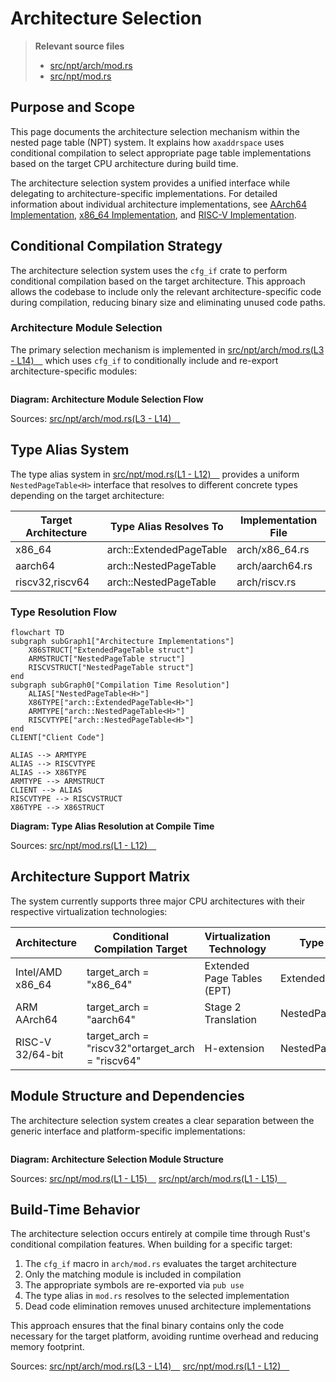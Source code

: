 # Architecture Selection

> **Relevant source files**
> * [src/npt/arch/mod.rs](https://github.com/arceos-hypervisor/axaddrspace/blob/2ed4d076/src/npt/arch/mod.rs)
> * [src/npt/mod.rs](https://github.com/arceos-hypervisor/axaddrspace/blob/2ed4d076/src/npt/mod.rs)

## Purpose and Scope

This page documents the architecture selection mechanism within the nested page table (NPT) system. It explains how `axaddrspace` uses conditional compilation to select appropriate page table implementations based on the target CPU architecture during build time.

The architecture selection system provides a unified interface while delegating to architecture-specific implementations. For detailed information about individual architecture implementations, see [AArch64 Implementation](/arceos-hypervisor/axaddrspace/3.2-aarch64-implementation), [x86_64 Implementation](/arceos-hypervisor/axaddrspace/3.3-x86_64-implementation), and [RISC-V Implementation](/arceos-hypervisor/axaddrspace/3.4-risc-v-implementation).

## Conditional Compilation Strategy

The architecture selection system uses the `cfg_if` crate to perform conditional compilation based on the target architecture. This approach allows the codebase to include only the relevant architecture-specific code during compilation, reducing binary size and eliminating unused code paths.

### Architecture Module Selection

The primary selection mechanism is implemented in [src/npt/arch/mod.rs(L3 - L14)&emsp;](https://github.com/arceos-hypervisor/axaddrspace/blob/2ed4d076/src/npt/arch/mod.rs#L3-L14) which uses `cfg_if` to conditionally include and re-export architecture-specific modules:

```

```

**Diagram: Architecture Module Selection Flow**

Sources: [src/npt/arch/mod.rs(L3 - L14)&emsp;](https://github.com/arceos-hypervisor/axaddrspace/blob/2ed4d076/src/npt/arch/mod.rs#L3-L14)

## Type Alias System

The type alias system in [src/npt/mod.rs(L1 - L12)&emsp;](https://github.com/arceos-hypervisor/axaddrspace/blob/2ed4d076/src/npt/mod.rs#L1-L12) provides a uniform `NestedPageTable<H>` interface that resolves to different concrete types depending on the target architecture:

|Target Architecture|Type Alias Resolves To|Implementation File|
| --- | --- | --- |
|x86_64|arch::ExtendedPageTable<H>|arch/x86_64.rs|
|aarch64|arch::NestedPageTable<H>|arch/aarch64.rs|
|riscv32,riscv64|arch::NestedPageTable<H>|arch/riscv.rs|

### Type Resolution Flow

```mermaid
flowchart TD
subgraph subGraph1["Architecture Implementations"]
    X86STRUCT["ExtendedPageTable struct"]
    ARMSTRUCT["NestedPageTable struct"]
    RISCVSTRUCT["NestedPageTable struct"]
end
subgraph subGraph0["Compilation Time Resolution"]
    ALIAS["NestedPageTable<H>"]
    X86TYPE["arch::ExtendedPageTable<H>"]
    ARMTYPE["arch::NestedPageTable<H>"]
    RISCVTYPE["arch::NestedPageTable<H>"]
end
CLIENT["Client Code"]

ALIAS --> ARMTYPE
ALIAS --> RISCVTYPE
ALIAS --> X86TYPE
ARMTYPE --> ARMSTRUCT
CLIENT --> ALIAS
RISCVTYPE --> RISCVSTRUCT
X86TYPE --> X86STRUCT
```

**Diagram: Type Alias Resolution at Compile Time**

Sources: [src/npt/mod.rs(L1 - L12)&emsp;](https://github.com/arceos-hypervisor/axaddrspace/blob/2ed4d076/src/npt/mod.rs#L1-L12)

## Architecture Support Matrix

The system currently supports three major CPU architectures with their respective virtualization technologies:

|Architecture|Conditional Compilation Target|Virtualization Technology|Type Name|
| --- | --- | --- | --- |
|Intel/AMD x86_64|target_arch = "x86_64"|Extended Page Tables (EPT)|ExtendedPageTable|
|ARM AArch64|target_arch = "aarch64"|Stage 2 Translation|NestedPageTable|
|RISC-V 32/64-bit|target_arch = "riscv32"ortarget_arch = "riscv64"|H-extension|NestedPageTable|

## Module Structure and Dependencies

The architecture selection system creates a clear separation between the generic interface and platform-specific implementations:

```

```

**Diagram: Architecture Selection Module Structure**

Sources: [src/npt/mod.rs(L1 - L15)&emsp;](https://github.com/arceos-hypervisor/axaddrspace/blob/2ed4d076/src/npt/mod.rs#L1-L15) [src/npt/arch/mod.rs(L1 - L15)&emsp;](https://github.com/arceos-hypervisor/axaddrspace/blob/2ed4d076/src/npt/arch/mod.rs#L1-L15)

## Build-Time Behavior

The architecture selection occurs entirely at compile time through Rust's conditional compilation features. When building for a specific target:

1. The `cfg_if` macro in `arch/mod.rs` evaluates the target architecture
2. Only the matching module is included in compilation
3. The appropriate symbols are re-exported via `pub use`
4. The type alias in `mod.rs` resolves to the selected implementation
5. Dead code elimination removes unused architecture implementations

This approach ensures that the final binary contains only the code necessary for the target platform, avoiding runtime overhead and reducing memory footprint.

Sources: [src/npt/arch/mod.rs(L3 - L14)&emsp;](https://github.com/arceos-hypervisor/axaddrspace/blob/2ed4d076/src/npt/arch/mod.rs#L3-L14) [src/npt/mod.rs(L1 - L12)&emsp;](https://github.com/arceos-hypervisor/axaddrspace/blob/2ed4d076/src/npt/mod.rs#L1-L12)